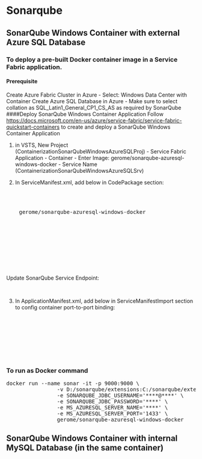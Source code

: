 # Sonarqube
## SonarQube Windows Container with external Azure SQL Database
### To deploy a pre-built Docker container image in a Service Fabric application.
#### Prerequisite
Create Azure Fabric Cluster in Azure - Select: Windows Data Center with Container
Create Azure SQL Database in Azure - Make sure to select  collation as SQL_Latin1_General_CP1_CS_AS as required by SonarQube
####Deploy SonarQube Windows Container Application
Follow https://docs.microsoft.com/en-us/azure/service-fabric/service-fabric-quickstart-containers to create and deploy a SonarQube Windows Container Application

1. in VSTS, New Project (ContainerizationSonarQubeWindowsAzureSQLProj) - Service Fabric Application - Container - Enter Image:  gerome/sonarqube-azuresql-windows-docker - Service Name (ContainerizationSonarQubeWindowsAzureSQLSrv)

2. In ServiceManifest.xml, add below in CodePackage section:
<pre>
<EntryPoint>
  <!-- Follow this link for more information about deploying Windows containers to Service Fabric: https://aka.ms/sfguestcontainers -->
  <ContainerHost>
    <ImageName>gerome/sonarqube-azuresql-windows-docker</ImageName>
  </ContainerHost>
  </EntryPoint>
  <!-- Pass environment variables to your container: -->
  <EnvironmentVariables>
      <EnvironmentVariable Name="SONARQUBE_JDBC_USERNAME" Value="sonar@sonarserver3"/>
      <EnvironmentVariable Name="SONARQUBE_JDBC_PASSWORD" Value="Dev***123***"/>
      <EnvironmentVariable Name="MS_AZURESQL_SERVER_NAME" Value="sonarserver3.database.windows.net"/>
      <EnvironmentVariable Name="MS_AZURESQL_SERVER_PORT" Value="1433"/>
  </EnvironmentVariables>
</pre>
Update SonarQube Service Endpoint:
<pre>
<Endpoint Name="FabricServiceSonarUbuntuTypeEndpoint" UriScheme="http" Port="9000" Protocol="http"/>
</pre>
3. In ApplicationManifest.xml, add below in ServiceManifestImport section to config container port-to-port binding:
<pre>
<ConfigOverrides />
<Policies>
  <ContainerHostPolicies CodePackageRef="Code">
    <PortBinding ContainerPort="9000" EndpointRef="FabricServiceSonarUbuntuTypeEndpoint"/>
    <Volume Source="d:\sonarqube\extensions" Destination="c:\sonarqube\extensions" IsReadOnly="false"> </Volume>
  </ContainerHostPolicies>
</Policies>
</pre>
### To run as Docker command
<pre>docker run --name sonar -it -p 9000:9000 \
                -v D:/sonarqube/extensions:C:/sonarqube/extensions \
                -e SONARQUBE_JDBC_USERNAME='****@****' \
                -e SONARQUBE_JDBC_PASSWORD='****' \
                -e MS_AZURESQL_SERVER_NAME='****' \
                -e MS_AZURESQL_SERVER_PORT='1433' \
                gerome/sonarqube-azuresql-windows-docker</pre>

## SonarQube Windows Container with internal MySQL Database (in the same container)
